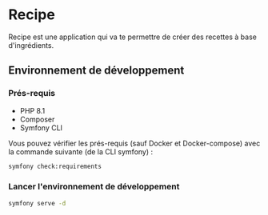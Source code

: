 # Recipe

Recipe est une application qui va te permettre de créer des recettes
à base d'ingrédients.

## Environnement de développement

### Prés-requis

* PHP 8.1
* Composer
* Symfony CLI

Vous pouvez vérifier les prés-requis (sauf Docker et Docker-compose) avec la commande suivante (de la CLI symfony) :

```bash
symfony check:requirements
```

### Lancer l'environnement de développement

```bash
symfony serve -d
```